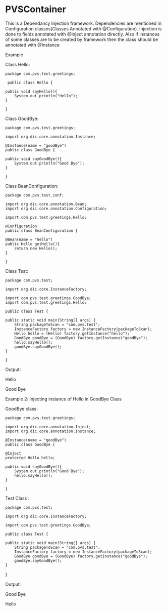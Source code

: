 PVSContainer
============

This is a Dependancy Injection framework. Dependencies are mentioned in Configuration classes(Classes Annotated with @Configuration). Injection is done to fields annotated with @Inject annotation directly. Also if instances of some classes
are to be created by framework then the class should be annotated with @Instance

Example

Class Hello:

    package com.pvs.test.greetings;

     public class Hello {
	
	public void sayHello(){
		System.out.println("Hello");
	}
	
    }

Class GoodBye:

    package com.pvs.test.greetings;

    import org.dic.core.annotation.Instance;

    @Instance(name = "goodBye")
    public class GoodBye {
	
	public void sayGoodBye(){
		System.out.println("Good Bye");
	}
	
    }


Class BeanConfiguration:

    package com.pvs.test.conf;

    import org.dic.core.annotation.Bean;
    import org.dic.core.annotation.Configuration;

    import com.pvs.test.greetings.Hello;

    @Configuration
    public class BeanConfiguration {

	@Bean(name = "hello")
	public Hello getHello(){
		return new Hello();
	}
	
    } 


Class Test:

    package com.pvs.test;

    import org.dic.core.InstanceFactory;
     
    import com.pvs.test.greetings.GoodBye;
    import com.pvs.test.greetings.Hello;

    public class Test {

	public static void main(String[] args) {
		String packageToScan = "com.pvs.test";
		InstanceFactory factory = new InstanceFactory(packageToScan);
		Hello hello = (Hello) factory.getInstance("hello");
		GoodBye goodBye = (GoodBye) factory.getInstance("goodBye");
		hello.sayHello();
		goodBye.sayGoodBye();
	}

    }


Output:

Hello

Good Bye

Example 2:
Injecting instance of Hello in GoodBye Class

GoodBye class:

    package com.pvs.test.greetings;

    import org.dic.core.annotation.Inject;
    import org.dic.core.annotation.Instance;

    @Instance(name = "goodBye")
    public class GoodBye {
	
	@Inject
	protected Hello hello;
	
	public void sayGoodBye(){
		System.out.println("Good Bye");
		hello.sayHello();
	}
	
    }


Test Class :

    package com.pvs.test;

    import org.dic.core.InstanceFactory;

    import com.pvs.test.greetings.GoodBye;

    public class Test {

	public static void main(String[] args) {
		String packageToScan = "com.pvs.test";
		InstanceFactory factory = new InstanceFactory(packageToScan);		
		GoodBye goodBye = (GoodBye) factory.getInstance("goodBye");		
		goodBye.sayGoodBye();
	}

   }


Output:

Good Bye

Hello
